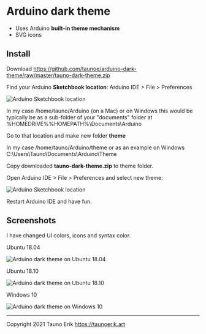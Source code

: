 # Arduino dark theme

* Uses Arduino **built-in theme mechanism**
* SVG icons

## Install

Download https://github.com/taunoe/arduino-dark-theme/raw/master/tauno-dark-theme.zip

Find your Arduino **Sketchbook location**: Arduino IDE > File > Preferences

![Arduino Sketchbook location](https://github.com/taunoe/arduino-dark-theme/blob/master/screenshots/arduino_preference_red.png)

In my case /home/tauno/Arduino (on a Mac) or on Windows this would be typically be as a sub-folder of  your "documents" folder at %HOMEDRIVE%%HOMEPATH%\Documents\Arduino

Go to that location and make new folder **theme**

In my case /home/tauno/Arduino/theme or as an example on Windows C:\Users\Tauno\Documents\Arduino\Theme

Copy downloaded **tauno-dark-theme.zip** to theme folder.

Open Arduino IDE > File > Preferences and select new theme:

![Arduino Sketchbook location](https://github.com/taunoe/arduino-dark-theme/blob/master/screenshots/theme-selection.png)

Restart Arduino IDE and have fun.

## Screenshots

I have changed UI colors, icons and syntax color.

Ubuntu 18.04

![Arduino dark theme on Ubuntu 18.04](https://github.com/taunoe/arduino-dark-theme/blob/master/screenshots/arduino%20dark%20theme%20on%20ubuntu%2018.04.png)

Ubuntu 18.10

![Arduino dark theme on Ubuntu 18.10](https://github.com/taunoe/arduino-dark-theme/blob/master/screenshots/arduino_dark_theme_on_ubuntu_18.10.png)

Windows 10

![Arduino dark theme on Windows 10](https://github.com/taunoe/arduino-dark-theme/blob/master/screenshots/arduino_dark_theme_on_windows_10.PNG)

___

Copyright 2021 Tauno Erik https://taunoerik.art
